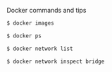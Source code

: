 Docker commands and tips

```sh
$ docker images
```

```sh
$ docker ps
```

```sh
$ docker network list
```

```sh
$ docker network inspect bridge
```



